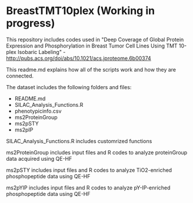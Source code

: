 # BreastTMT10plex (Working in progress)
This repository includes codes used in "Deep Coverage of Global Protein Expression and Phosphorylation in Breast Tumor Cell Lines Using TMT 10-plex Isobaric Labeling" - http://pubs.acs.org/doi/abs/10.1021/acs.jproteome.6b00374

This readme.md explains how all of the scripts work and how they are connected.

The dataset includes the following folders and files:
- README.md 
- SILAC_Analysis_Functions.R
- phenotypicinfo.csv 
- ms2ProteinGroup
- ms2pSTY
- ms2pIP

SILAC_Analysis_Functions.R includes customrized functions

ms2ProteinGroup includes input files and R codes to analyze proteinGroup data acquired using QE-HF

ms2pSTY includes input files and R codes to analyze TiO2-enriched phosphopeptide data using QE-HF

ms2pYIP includes input files and R codes to analyze pY-IP-enriched phosphopeptide data using QE-HF

